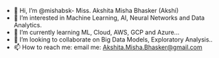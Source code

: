 - 👋 Hi, I’m @mishabsk- Miss. Akshita Misha Bhasker (Akshi)
- 👀 I’m interested in Machine Learning, AI, Neural Networks and Data Analytics.
- 🌱 I’m currently learning ML, Cloud, AWS, GCP and Azure...
- 💞️ I’m looking to collaborate on Big Data Models, Exploratory Analysis..
- 📫 How to reach me: email me: Akshita.Misha.Bhasker@gmail.com

<!---
mishabsk/mishabsk is a ✨ special ✨ repository because its `README.md` (this file) appears on your GitHub profile.
You can click the Preview link to take a look at your changes.
--->
